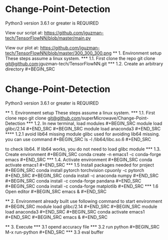 # Change-Point-Detection
Python3 version 3.6.1 or greater is REQUIRED

View our script at:
https://github.com/jguzman-tech/TensorFlowNN/blob/master/main.py

View our plot at:
https://github.com/jguzman-tech/TensorFlowNN/blob/master/300_300_300.png
** 1. Environment setup
These steps assume a linux system.
*** 1.1. First clone the repo 
git clone git@github.com:jguzman-tech/TensorFlowNN.git
*** 1.2. Create an arbitrary directory
#+BEGIN_SRC

# Change-Point-Detection
Python3 version 3.6.1 or greater is REQUIRED

** 1. Environment setup
These steps assume a linux system.
*** 1.1. First clone repo
git clone git@github.com/superMicrowave/Change-Point-Detection
*** 1.2. In new terminal, load modules
#+BEGIN_SRC
module load glibc/2.14
#+END_SRC
#+BEGIN_SRC
module load anaconda3
#+END_SRC
**** 1.2.1 avoid lib64 missing
module glibc used for avoiding lib64 missing. you can use command 
#+BEGIN_SRC
ls -l /lib64/libc.so.6
#+END_SRC

to check lib64. If lib64 works, you do not need to load glibc module
*** 1.3. Create environment
#+BEGIN_SRC
conda create -n emacs1 -c conda-forge emacs
#+END_SRC
*** 1.4. Activate environment
#+BEGIN_SRC
conda activate emacs1
#+END_SRC
*** 1.5 Install packages needed for project
#+BEGIN_SRC
conda install pytorch torchvision cpuonly -c pytorch
#+END_SRC
#+BEGIN_SRC
conda install -c anaconda numpy
#+END_SRC
#+BEGIN_SRC
conda install -c conda-forge pandana
#+END_SRC
#+BEGIN_SRC
conda install -c conda-forge matplotlib
#+END_SRC
*** 1.6 Open editor
#+BEGIN_SRC
emacs &
#+END_SRC

** 2. Environment already built
use following command to start environment
#+BEGIN_SRC
module load glibc/2.14
#+END_SRC
#+BEGIN_SRC
module load anaconda3
#+END_SRC
#+BEGIN_SRC
conda activate emacs1
#+END_SRC
#+BEGIN_SRC
emacs &
#+END_SRC

** 3. Execute
*** 3.1 opend accuracy file
*** 3.2 run python
#+BEGIN_SRC
M-x run-python
#+END_SRC
*** 3.3 eval buffer